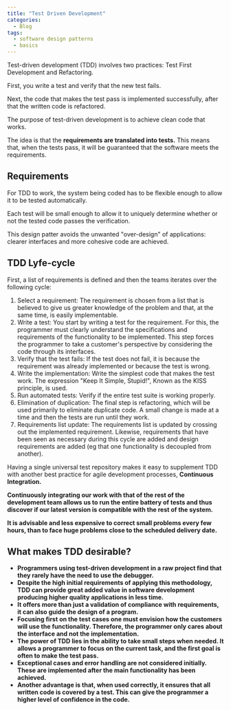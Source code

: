 ```yaml
---
title: "Test Driven Development"
categories:
  - Blog
tags:
  - software design patterns
  - basics
---
```


Test-driven development (TDD) involves two practices: Test First Development and Refactoring. 

First, you write a test and verify that the new test fails. 

Next, the code that makes the test pass is implemented successfully, after that the written code is refactored. 

The purpose of test-driven development is to achieve clean code that works. 

The idea is that the <b> requirements are translated into tests.</b> This means that, when the tests pass, it will be guaranteed that the software meets the requirements.

<h2> Requirements </h2>

For TDD to work, the system being coded has to be flexible enough to allow it to be tested automatically.

Each test will be small enough to allow it to uniquely determine whether or not the tested code passes the verification. 

This design patter avoids the unwanted "over-design" of applications: clearer interfaces and more cohesive code are achieved.

<h2> TDD Lyfe-cycle </h2>

First, a list of requirements is defined and then the teams iterates over the following cycle:
<ol>
<li>Select a requirement: The requirement is chosen from a list that is believed to give us greater knowledge of the problem and that, at the same time, is easily implementable.</li>

<li>Write a test: You start by writing a test for the requirement. For this, the programmer must clearly understand the specifications and requirements of the functionality to be implemented. This step forces the programmer to take a customer's perspective by considering the code through its interfaces.</li>

<li>Verify that the test fails: If the test does not fail, it is because the requirement was already implemented or because the test is wrong.</li>

<li>Write the implementation: Write the simplest code that makes the test work. The expression "Keep It Simple, Stupid!", Known as the KISS principle, is used.</li>

<li>Run automated tests: Verify if the entire test suite is working properly.</li>

<li>Elimination of duplication: The final step is refactoring, which will be used primarily to eliminate duplicate code. A small change is made at a time and then the tests are run until they work.</li>

<li>Requirements list update: The requirements list is updated by crossing out the implemented requirement. Likewise, requirements that have been seen as necessary during this cycle are added and design requirements are added (eg that one functionality is decoupled from another).</li>
</ol>

Having a single universal test repository makes it easy to supplement TDD with another best practice for agile development processes, <b>Continuous Integration<b>. 

Continuously integrating our work with that of the rest of the development team allows us to run the entire battery of tests and thus discover if our latest version is compatible with the rest of the system. 

It is advisable and less expensive to correct small problems every few hours, than to face huge problems close to the scheduled delivery date.

<h2> What makes TDD desirable?</h2>

<ul>

<li>Programmers using test-driven development in a raw project find that they rarely have the need to use the debugger.</li>

<li>Despite the high initial requirements of applying this methodology, TDD can provide great added value in software development producing higher quality applications in less time. </li>

<li>It offers more than just a validation of compliance with requirements, it can also guide the design of a program. </li>

<li>Focusing first on the test cases one must envision how the customers will use the functionality. Therefore, the programmer only cares about the interface and not the implementation.</li>

<li>The power of TDD lies in the ability to take small steps when needed. It allows a programmer to focus on the current task, and the first goal is often to make the test pass. </li>

<li>Exceptional cases and error handling are not considered initially. These are implemented after the main functionality has been achieved. </li>

<li>Another advantage is that, when used correctly, it ensures that all written code is covered by a test. This can give the programmer a higher level of confidence in the code.</li>

</ul>
